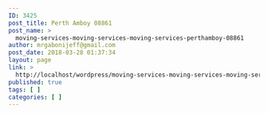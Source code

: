 ```yaml
---
ID: 3425
post_title: Perth Amboy 08861
post_name: >
  moving-services-moving-services-moving-services-perthamboy-08861
author: mrgabonijeff@gmail.com
post_date: 2018-03-28 01:37:34
layout: page
link: >
  http://localhost/wordpress/moving-services-moving-services-moving-services-perthamboy-08861/
published: true
tags: [ ]
categories: [ ]
---
```

